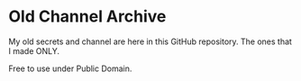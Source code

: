 # Old Channel Archive

My old secrets and channel are here in this GitHub repository. The ones that I made ONLY.

Free to use under Public Domain.
